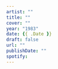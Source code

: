 ```yaml
---
artist: ""
title: ""
cover: ""
year: "1983"
date: {{ .Date }}
draft: false
url: ""
publishDate: ""
spotify:
---
```


